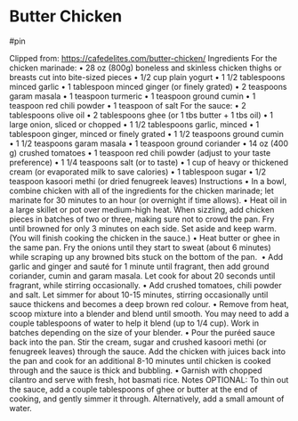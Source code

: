 # Butter Chicken

#pin

Clipped from: https://cafedelites.com/butter-chicken/
Ingredients
For the chicken marinade:
    • 28 oz (800g) boneless and skinless chicken thighs or breasts cut into bite-sized pieces
    • 1/2 cup plain yogurt
    • 1 1/2 tablespoons minced garlic
    • 1 tablespoon minced ginger (or finely grated)
    • 2 teaspoons garam masala
    • 1 teaspoon turmeric
    • 1 teaspoon ground cumin
    • 1 teaspoon red chili powder
    • 1 teaspoon of salt
For the sauce:
    • 2 tablespoons olive oil
    • 2 tablespoons ghee (or 1 tbs butter + 1 tbs oil)
    • 1 large onion, sliced or chopped
    • 1 1/2 tablespoons garlic, minced
    • 1 tablespoon ginger, minced or finely grated
    • 1 1/2 teaspoons ground cumin
    • 1 1/2 teaspoons garam masala
    • 1 teaspoon ground coriander
    • 14 oz (400 g) crushed tomatoes
    • 1 teaspoon red chili powder (adjust to your taste preference)
    • 1 1/4 teaspoons salt (or to taste)
    • 1 cup of heavy or thickened cream (or evaporated milk to save calories)
    • 1 tablespoon sugar
    • 1/2 teaspoon kasoori methi (or dried fenugreek leaves)
Instructions
    • In a bowl, combine chicken with all of the ingredients for the chicken marinade; let marinate for 30 minutes to an hour (or overnight if time allows).
    • Heat oil in a large skillet or pot over medium-high heat. When sizzling, add chicken pieces in batches of two or three, making sure not to crowd the pan. Fry until browned for only 3 minutes on each side. Set aside and keep warm. (You will finish cooking the chicken in the sauce.)
    • Heat butter or ghee in the same pan. Fry the onions until they start to sweat (about 6 minutes) while scraping up any browned bits stuck on the bottom of the pan. 
    • Add garlic and ginger and sauté for 1 minute until fragrant, then add ground coriander, cumin and garam masala. Let cook for about 20 seconds until fragrant, while stirring occasionally.
    • Add crushed tomatoes, chili powder and salt. Let simmer for about 10-15 minutes, stirring occasionally until sauce thickens and becomes a deep brown red colour.
    • Remove from heat, scoop mixture into a blender and blend until smooth. You may need to add a couple tablespoons of water to help it blend (up to 1/4 cup). Work in batches depending on the size of your blender.
    • Pour the puréed sauce back into the pan. Stir the cream, sugar and crushed kasoori methi (or fenugreek leaves) through the sauce. Add the chicken with juices back into the pan and cook for an additional 8-10 minutes until chicken is cooked through and the sauce is thick and bubbling.
    • Garnish with chopped cilantro and serve with fresh, hot basmati rice.
Notes
OPTIONAL: To thin out the sauce, add a couple tablespoons of ghee or butter at the end of cooking, and gently simmer it through. Alternatively, add a small amount of water.
